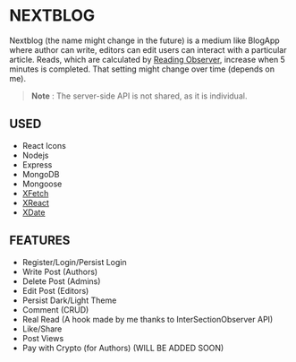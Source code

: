 # NEXTBLOG

Nextblog (the name might change in the future) is a medium like BlogApp where author can write, editors can edit users can interact with a particular article. Reads, which are calculated by [Reading Observer](https://github.com/ademmeral/XReact/tree/main/context/XRReadingObserver), increase when 5 minutes is completed. That setting might change over time (depends on me).

> **Note** : The server-side API is not shared, as it is individual. 


## USED
  - React Icons
  - Nodejs
  - Express
  - MongoDB
  - Mongoose
  - [XFetch](https://github.com/ademmeral/XFetch)
  - [XReact](https://github.com/ademmeral/XReact)
  - [XDate](https://github.com/ademmeral/XScript/XModules/Xdate.js)

## FEATURES
  - Register/Login/Persist Login
  - Write Post (Authors)
  - Delete Post (Admins)
  - Edit Post (Editors)
  - Persist Dark/Light Theme
  - Comment (CRUD)
  - Real Read (A hook made by me thanks to InterSectionObserver API)
  - Like/Share
  - Post Views
  - Pay with Crypto (for Authors) (WILL BE ADDED SOON)
